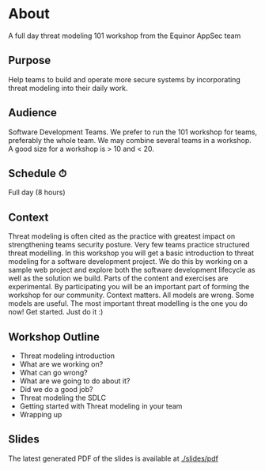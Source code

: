 # About

A full day threat modeling 101 workshop from the Equinor AppSec team

## Purpose
Help teams to build and operate more secure systems by incorporating threat modeling into their daily work.

## Audience

Software Development Teams. We prefer to run the 101 workshop for teams, preferably the whole team. We may combine several teams in a workshop. A good size for a workshop is > 10 and < 20.

## Schedule ⏱

Full day (8 hours)

## Context

Threat modeling is often cited as the practice with greatest impact on strengthening teams security posture. Very few teams practice structured threat modelling. In this workshop you will get a basic introduction to threat modeling for a software development project. We do this by working on a sample web project and explore both the software development lifecycle as well as the solution we build. Parts of the content and exercises are experimental. By participating you will be an important part of forming the workshop for our community. Context matters. All models are wrong. Some models are useful. The most important threat modelling is the one you do now! Get started. Just do it :)

## Workshop Outline

- Threat modeling introduction
- What are we working on?
- What can go wrong?
- What are we going to do about it?
- Did we do a good job?
- Threat modeling the SDLC
- Getting started with Threat modeling in your team
- Wrapping up

## Slides

The latest generated PDF of the slides is available at [./slides/pdf](https://github.com/equinor/appsec-threatmodeling-101-workshop/blob/main/slides/pdf/appsec-threat-modeling-101-slides.pdf)